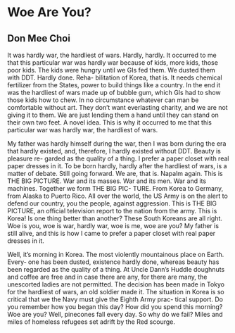 # Woe Are You?
## Don Mee Choi
It was hardly war, the hardliest of wars. Hardly, hardly. It occurred to me
that this
particular war was hardly war because of kids, more kids, those poor kids. The
kids
were hungry until we GIs fed them. We dusted them with DDT. Hardly done. Reha-
bilitation of Korea, that is. It needs chemical fertilizer from the States,
power to build
things like a country. In the end it was the hardliest of wars made up of
bubble gum,
which GIs had to show those kids how to chew. In no circumstance whatever can
man be comfortable without art. They don’t want everlasting charity, and we
are not
giving it to them. We are just lending them a hand until they can stand on
their own
two feet. A novel idea. This is why it occurred to me that this particular war
was
hardly war, the hardliest of wars.



My father was hardly himself during the war, then I was born during the era
that
hardly existed, and, therefore, I hardly existed without DDT. Beauty is
pleasure re-
garded as the quality of a thing. I prefer a paper closet with real paper
dresses in
it. To be born hardly, hardly after the hardliest of wars, is a matter of
debate. Still
going forward. We are, that is. Napalm again. This is THE BIG PICTURE. War and
its
masses. War and its men. War and its machines. Together we form THE BIG PIC-
TURE. From Korea to Germany, from Alaska to Puerto Rico. All over the world,
the
US Army is on the alert to defend our country, you the people, against
aggression.
This is THE BIG PICTURE, an official television report to the nation from the
army.
This is Korea! Is one thing better than another? These South Koreans are all
right.
Woe is you, woe is war, hardly war, woe is me, woe are you? My father is still
alive,
and this is how I came to prefer a paper closet with real paper dresses in it.



Well, it’s morning in Korea. The most violently mountainous place on Earth.
Every-
one has been dusted, existence hardly done, whereas beauty has been regarded
as
the quality of a thing. At Uncle Dann’s Huddle doughnuts and coffee are free
and in
case there are any, for there are many, the unescorted ladies are not
permitted. The
decision has been made in Tokyo for the hardliest of wars, an old soldier made
it.
The situation in Korea is so critical that we the Navy must give the Eighth
Army prac-
tical support. Do you remember how you began this day? How did you spend this
morning? Woe are you? Well, pinecones fall every day. So why do we fail? Miles
and
miles of homeless refugees set adrift by the Red scourge.